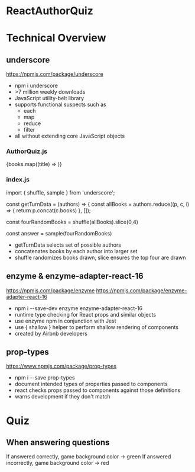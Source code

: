 # ReactAuthorQuiz

# Technical Overview

## underscore
https://npmjs.com/package/underscore
- npm i underscore
- $>$7 million weekly downloads
- JavaScript utility-belt library
- supports functional suspects such as
  - each
  - map
  - reduce
  - filter
- all without extending core JavaScript objects
### AuthorQuiz.js

 {books.map((title) => <Book title={title} key={title} onClick={onAnswerSelected} />)}


### index.js

import { shuffle, sample } from 'underscore';

const getTurnData = (authors) => {
const allBooks = authors.reduce((p, c, i) => {
    return p.concat(c.books)
}, []);

const fourRandomBooks = shuffle(allBooks).slice(0,4)

const answer = sample(fourRandomBooks)

- getTurnData selects set of possible authors 
- concatenates books by each author into larger set
- shuffle randomizes books drawn, slice ensures the top four are drawn

## enzyme & enzyme-adapter-react-16

https://npmjs.com/package/enzyme
https://npmjs.com/package/enzyme-adapter-react-16

- npm i --save-dev enzyme enzyme-adapter-react-16
- runtime type checking for React props and similar objects
- use enzyme npm in conjunction with Jest
- use { shallow } helper to perform shallow rendering of components
- created by Airbnb developers

## prop-types
https://www.npmjs.com/package/prop-types
- npm i --save prop-types
- document intended types of properties passed to components
- react checks props passed to components against those definitions
- warns development if they don't match


# Quiz

## When answering questions

If answered correctly, game background color -> green
If answered incorrectly, game background color -> red
